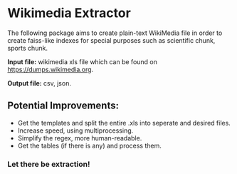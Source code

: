 # Wikimedia Extractor

The following package aims to create plain-text WikiMedia file in order to create faiss-like indexes for special purposes such as 
scientific chunk, sports chunk.

<b>Input file:</b> wikimedia xls file which can be found on https://dumps.wikimedia.org.

<b>Output file:</b> csv, json.

## Potential Improvements:

- Get the templates and split the entire .xls into seperate and desired files.
- Increase speed, using multiprocessing.
- Simplify the regex, more human-readable.
- Get the tables (if there is any) and process them.

### Let there be extraction!
